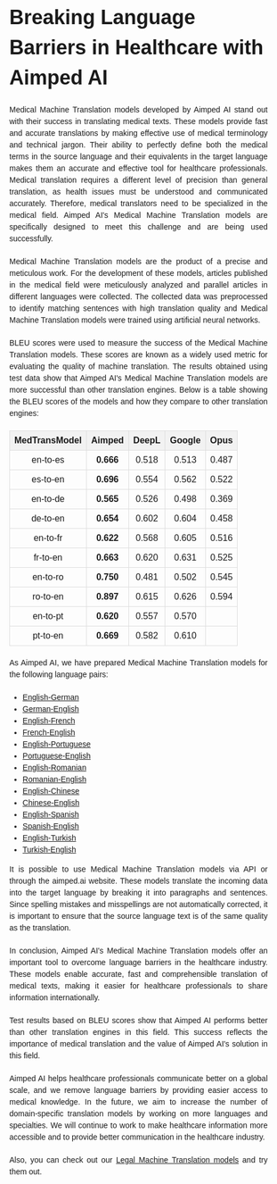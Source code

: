 
<!DOCTYPE html>
<html>
<head>
    <title>Breaking Language Barriers in Healthcare with Aimped AI</title>
    <style>
        body {
            font-family: Arial, sans-serif;
            line-height: 1.5;
            margin: 0;
            padding: 0;
        }
        .container {
            max-width: 800px;
            margin: 0 auto;
            padding: 20px;
        }
        h1 {
            font-size: 36px;
            margin-bottom: 20px;
        }
        h2 {
            font-size: 24px;
            margin-bottom: 10px;
        }
        p {
            margin-bottom: 20px;
            text-align: justify;
            text-justify: inter-word;
        }
        table {
            border-collapse: collapse;
            margin-bottom: 20px;
            width: 100%;
        }
        th, td {
            border: 1px solid #ddd;
            padding: 8px;
            text-align: center;
        }
        th {
            background-color: #f2f2f2;
        }
        img {
            max-width: 100%;
            height: auto;
        }
    </style>
</head>
<body>
    <div class="container">
        <h1>Breaking Language Barriers in Healthcare with Aimped AI</h1>
        <p>Medical Machine Translation models developed by Aimped AI stand out with their success in translating medical texts. These models provide fast and accurate translations by making effective use of medical terminology and technical jargon. Their ability to perfectly define both the medical terms in the source language and their equivalents in the target language makes them an accurate and effective tool for healthcare professionals. Medical translation requires a different level of precision than general translation, as health issues must be understood and communicated accurately. Therefore, medical translators need to be specialized in the medical field. Aimped AI's Medical Machine Translation models are specifically designed to meet this challenge and are being used successfully.</p>
        <p>Medical Machine Translation models are the product of a precise and meticulous work. For the development of these models, articles published in the medical field were meticulously analyzed and parallel articles in different languages were collected. The collected data was preprocessed to identify matching sentences with high translation quality and Medical Machine Translation models were trained using artificial neural networks.</p>
        <p>BLEU scores were used to measure the success of the Medical Machine Translation models. These scores are known as a widely used metric for evaluating the quality of machine translation. The results obtained using test data show that Aimped AI's Medical Machine Translation models are more successful than other translation engines. Below is a table showing the BLEU scores of the models and how they compare to other translation engines:</p>
        <table>
            <thead>
                <tr>
                    <th>MedTransModel</th>
                    <th>Aimped</th>
                    <th>DeepL</th>
                    <th>Google</th>
                    <th>Opus</th>
                </tr>
            </thead>
            <tbody>
                <tr>
                    <td>en-to-es</td>
                    <td><strong>0.666</strong></td>
                    <td>0.518</td>
                    <td>0.513</td>
                    <td>0.487</td>
                </tr>
                <tr>
                    <td>es-to-en</td>
                    <td><strong>0.696</strong></td>
                    <td>0.554</td>
                    <td>0.562</td>
                    <td>0.522</td>
                </tr>
                <tr>
                    <td>en-to-de</td>
                    <td><strong>0.565</strong></td>
                    <td>0.526</td>
                    <td>0.498</td>
                    <td>0.369</td>
                </tr>
                <tr>
                    <td>de-to-en</td>
                    <td><strong>0.654</strong></td>
                    <td>0.602</td>
                    <td>0.604</td>
                    <td>0.458</td>
                </tr>
                <tr>
                    <td>en-to-fr</td>
                    <td><strong>0.622</strong></td>
                    <td>0.568</td>
                    <td>0.605</td>
                    <td>0.516</td>
                </tr>
                <tr>
                    <td>fr-to-en</td>
                    <td><strong>0.663</strong></td>
                    <td>0.620</td>
                    <td>0.631</td>
                    <td>0.525</td>
                </tr>
                <tr>
                    <td>en-to-ro</td>
                    <td><strong>0.750</strong></td>
                    <td>0.481</td>
                    <td>0.502</td>
                    <td>0.545</td>
                </tr>
                <tr>
                    <td>ro-to-en</td>
                    <td><strong>0.897</strong></td>
                    <td>0.615</td>
                    <td>0.626</td>
                    <td>0.594</td>
                </tr>
                <tr>
                    <td>en-to-pt</td>
                    <td><strong>0.620</strong></td>
                    <td>0.557</td>
                    <td>0.570</td>
                    <td></td>
                </tr>
                <tr>
                    <td>pt-to-en</td>
                    <td><strong>0.669</strong></td>
                    <td>0.582</td>
                    <td>0.610</td>
                    <td></td>
                </tr>
            </tbody>
        </table>
        <p>As Aimped AI, we have prepared Medical Machine Translation models for the following language pairs:</p>
        <ul>
            <li><a href="https://dev.aimped.ai/models/119">English-German</a></li>
            <li><a href="https://dev.aimped.ai/models/114">German-English</a></li>
            <li><a href="https://dev.aimped.ai/models/126">English-French</a></li>
            <li><a href="https://dev.aimped.ai/models/127">French-English</a></li>
            <li><a href="https://dev.aimped.ai/models/135">English-Portuguese</a></li>
            <li><a href="https://dev.aimped.ai/models/136">Portuguese-English</a></li>
            <li><a href="https://dev.aimped.ai/models/180">English-Romanian</a></li>
            <li><a href="https://dev.aimped.ai/models/181">Romanian-English</a></li>
            <li><a href="https://dev.aimped.ai/models/124">English-Chinese</a></li>
            <li><a href="https://dev.aimped.ai/models/125">Chinese-English</a></li>
            <li><a href="https://dev.aimped.ai/models/122">English-Spanish</a></li>
            <li><a href="https://dev.aimped.ai/models/123">Spanish-English</a></li>
            <li><a href="https://dev.aimped.ai/models/145">English-Turkish</a></li>
            <li><a href="https://dev.aimped.ai/models/128">Turkish-English</a></li>
        </ul>
        <p>It is possible to use Medical Machine Translation models via API or through the aimped.ai website. These models translate the incoming data into the target language by breaking it into paragraphs and sentences. Since spelling mistakes and misspellings are not automatically corrected, it is important to ensure that the source language text is of the same quality as the translation.</p>
        <p>In conclusion, Aimped AI's Medical Machine Translation models offer an important tool to overcome language barriers in the healthcare industry. These models enable accurate, fast and comprehensible translation of medical texts, making it easier for healthcare professionals to share information internationally.</p>
        <p>Test results based on BLEU scores show that Aimped AI performs better than other translation engines in this field. This success reflects the importance of medical translation and the value of Aimped AI's solution in this field.</p>
        <p>Aimped AI helps healthcare professionals communicate better on a global scale, and we remove language barriers by providing easier access to medical knowledge. In the future, we aim to increase the number of domain-specific translation models by working on more languages and specialties. We will continue to work to make healthcare information more accessible and to provide better communication in the healthcare industry.</p>
        <p>Also, you can check out our <a href="https://dev.aimped.ai/models?search=nlp-legal-translation&page=1">Legal Machine Translation models</a> and try them out.</p>
    </div>
</body>
</html>
